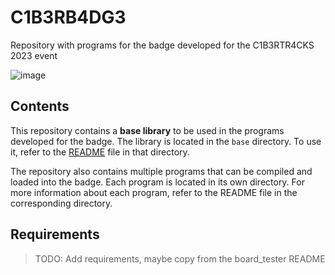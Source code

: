 # C1B3RB4DG3
Repository with programs for the badge developed for the C1B3RTR4CKS 2023 event

![image](https://github.com/uamseif/c1b3rb4dg3/assets/55582807/f2645d74-20ee-4376-8d0c-60ff960378a0)

## Contents

This repository contains a __base library__ to be used in the programs developed for
the badge. The library is located in the `base` directory. To use it, refer to the
[README](base/README.md) file in that directory.

The repository also contains multiple programs that can be compiled and loaded
into the badge. Each program is located in its own directory. For more information
about each program, refer to the README file in the corresponding directory.

## Requirements

> TODO: Add requirements, maybe copy from the board_tester README